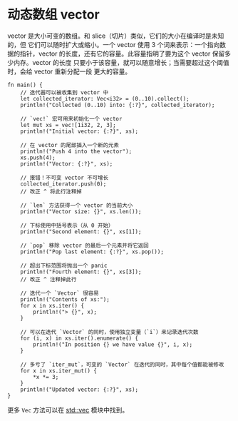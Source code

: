 # 动态数组 vector

vector 是大小可变的数组。和 slice（切片）类似，它们的大小在编译时是未知的，但
它们可以随时扩大或缩小。一个 vector 使用 3 个词来表示：一个指向数据的指针，vector
的长度，还有它的容量。此容量指明了要为这个 vector 保留多少内存。vector 的长度
只要小于该容量，就可以随意增长；当需要超过这个阈值时，会给 vector 重新分配一段
更大的容量。

```rust,editable,ignore,mdbook-runnable
fn main() {
    // 迭代器可以被收集到 vector 中
    let collected_iterator: Vec<i32> = (0..10).collect();
    println!("Collected (0..10) into: {:?}", collected_iterator);

    // `vec!` 宏可用来初始化一个 vector
    let mut xs = vec![1i32, 2, 3];
    println!("Initial vector: {:?}", xs);

    // 在 vector 的尾部插入一个新的元素
    println!("Push 4 into the vector");
    xs.push(4);
    println!("Vector: {:?}", xs);

    // 报错！不可变 vector 不可增长
    collected_iterator.push(0);
    // 改正 ^ 将此行注释掉

    // `len` 方法获得一个 vector 的当前大小
    println!("Vector size: {}", xs.len());

    // 下标使用中括号表示（从 0 开始）
    println!("Second element: {}", xs[1]);

    // `pop` 移除 vector 的最后一个元素并将它返回
    println!("Pop last element: {:?}", xs.pop());

    // 超出下标范围将抛出一个 panic
    println!("Fourth element: {}", xs[3]);
    // 改正 ^ 注释掉此行

    // 迭代一个 `Vector` 很容易
    println!("Contents of xs:");
    for x in xs.iter() {
        println!("> {}", x);
    }

    // 可以在迭代 `Vector` 的同时，使用独立变量（`i`）来记录迭代次数
    for (i, x) in xs.iter().enumerate() {
        println!("In position {} we have value {}", i, x);
    }

    // 多亏了 `iter_mut`，可变的 `Vector` 在迭代的同时，其中每个值都能被修改
    for x in xs.iter_mut() {
        *x *= 3;
    }
    println!("Updated vector: {:?}", xs);
}
```

更多 `Vec` 方法可以在 [std::vec][vec] 模块中找到。

[vec]: http://doc.rust-lang.org/std/vec/
